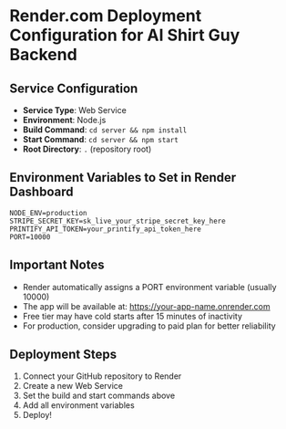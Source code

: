 # Render.com Deployment Configuration for AI Shirt Guy Backend

## Service Configuration
- **Service Type**: Web Service
- **Environment**: Node.js
- **Build Command**: `cd server && npm install`
- **Start Command**: `cd server && npm start`
- **Root Directory**: `.` (repository root)

## Environment Variables to Set in Render Dashboard
```
NODE_ENV=production
STRIPE_SECRET_KEY=sk_live_your_stripe_secret_key_here
PRINTIFY_API_TOKEN=your_printify_api_token_here
PORT=10000
```

## Important Notes
- Render automatically assigns a PORT environment variable (usually 10000)
- The app will be available at: https://your-app-name.onrender.com
- Free tier may have cold starts after 15 minutes of inactivity
- For production, consider upgrading to paid plan for better reliability

## Deployment Steps
1. Connect your GitHub repository to Render
2. Create a new Web Service
3. Set the build and start commands above
4. Add all environment variables
5. Deploy!